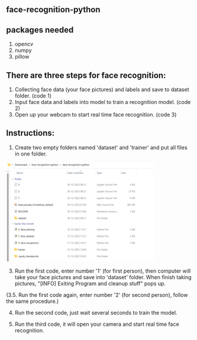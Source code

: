 ## face-recognition-python

## packages needed

1. opencv
2. numpy
3. pillow

## There are three steps for face recognition:

1. Collecting face data (your face pictures) and labels and save to dataset folder. (code 1)
2. Input face data and labels into model to train a recognition model. (code 2)
3. Open up your webcam to start real time face recognition. (code 3)

## Instructions:

1. Create two empty folders named 'dataset' and 'trainer' and put all files in one folder.

  <img src="folder.png" width="400">
  
3. Run the first code, enter number '1' (for first person), then computer will take your face pictures and save into 'dataset' folder.
  When finish taking pictures, "[INFO] Exiting Program and cleanup stuff" pops up.
  
  (3.5. Run the first code again, enter number '2' (for second person), follow the same procedure.)

4. Run the second code, just wait several seconds to train the model.

5. Run the third code, it will open your camera and start real time face recognition.
